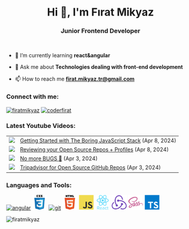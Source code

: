 <h1 align="center">Hi 👋, I'm Fırat Mikyaz</h1>
<h3 align="center">Junior Frontend Developer</h3>
<p align="center"><img align="center" src="https://media.giphy.com/media/L8K62iTDkzGX6/giphy.gif" width="500" alt="" class="skills__img" /> </p>

- 🌱 I’m currently learning **react&angular**

- 💬 Ask me about **Technologies dealing with front-end development**

- 📫 How to reach me **firat.mikyaz.tr@gmail.com**

<h3 align="left">Connect with me:</h3>
<p align="left">
<a href="https://www.linkedin.com/in/firatmikyaz/" target="blank"><img align="center" src="https://raw.githubusercontent.com/rahuldkjain/github-profile-readme-generator/master/src/images/icons/Social/linked-in-alt.svg" alt="fi̇ratmi̇kyaz" height="30" width="40" /></a>
<a href="https://www.youtube.com/channel/UCa5MS9k48gqNwdAuJMx8oKg" target="blank"><img align="center" src="https://raw.githubusercontent.com/rahuldkjain/github-profile-readme-generator/master/src/images/icons/Social/youtube.svg" alt="coderfirat" height="30" width="40" /></a>
</p>


<h3 align="left">Latest Youtube Videos:</h3>
<table>
<!-- YOUTUBE-VIDEOS-LIST:START --><tr><td><a href="https://www.youtube.com/watch?v=V0ALx1e98bs"><img width="140px" src="https://i.ytimg.com/vi/V0ALx1e98bs/mqdefault.jpg"></a></td>
<td><a href="https://www.youtube.com/watch?v=V0ALx1e98bs">Getting Started with The Boring JavaScript Stack</a> (Apr 8, 2024)<br/></td></tr>
<tr><td><a href="https://www.youtube.com/watch?v=b18fYAj-ZeE"><img width="140px" src="https://i.ytimg.com/vi/b18fYAj-ZeE/mqdefault.jpg"></a></td>
<td><a href="https://www.youtube.com/watch?v=b18fYAj-ZeE">Reviewing your Open Source Repos + Profiles</a> (Apr 8, 2024)<br/></td></tr>
<tr><td><a href="https://www.youtube.com/watch?v=eZU-CzD0QcQ"><img width="140px" src="https://i.ytimg.com/vi/eZU-CzD0QcQ/mqdefault.jpg"></a></td>
<td><a href="https://www.youtube.com/watch?v=eZU-CzD0QcQ">No more BUGS 🐛</a> (Apr 3, 2024)<br/></td></tr>
<tr><td><a href="https://www.youtube.com/watch?v=evaCbGuwDQ0"><img width="140px" src="https://i.ytimg.com/vi/evaCbGuwDQ0/mqdefault.jpg"></a></td>
<td><a href="https://www.youtube.com/watch?v=evaCbGuwDQ0">Tripadvisor for Open Source GitHub Repos</a> (Apr 3, 2024)<br/></td></tr>
<!-- YOUTUBE-VIDEOS-LIST:END -->
</table>

<h3 align="left">Languages and Tools:</h3>
<p align="left"> 
<a href="https://angular.io" target="_blank" rel="noreferrer"> <img src="https://angular.io/assets/images/logos/angular/angular.svg" alt="angular" width="40" height="40"/></a>
<a href="https://www.w3schools.com/css/" target="_blank" rel="noreferrer"> <img src="https://raw.githubusercontent.com/devicons/devicon/master/icons/css3/css3-original-wordmark.svg" alt="css3" width="40"/></a> 
<a href="https://git-scm.com/" target="_blank" rel="noreferrer"> <img src="https://www.vectorlogo.zone/logos/git-scm/git-scm-icon.svg" alt="git" width="40"/></a> 
<a href="https://www.w3.org/html/" target="_blank" rel="noreferrer"> <img src="https://raw.githubusercontent.com/devicons/devicon/master/icons/html5/html5-original-wordmark.svg" alt="html5" width="40"/></a> 
<a href="https://developer.mozilla.org/en-US/docs/Web/JavaScript" target="_blank" rel="noreferrer"> <img src="https://raw.githubusercontent.com/devicons/devicon/master/icons/javascript/javascript-original.svg" alt="javascript" width="40"/></a> 
<a href="https://reactjs.org/" target="_blank" rel="noreferrer"> <img src="https://raw.githubusercontent.com/devicons/devicon/master/icons/react/react-original-wordmark.svg" alt="react" width="40"/></a> 
<a href="https://redux.js.org" target="_blank" rel="noreferrer"><img src="https://raw.githubusercontent.com/devicons/devicon/master/icons/redux/redux-original.svg" alt="redux" width="40"/></a> 
<a href="https://sass-lang.com" target="_blank" rel="noreferrer"><img src="https://raw.githubusercontent.com/devicons/devicon/master/icons/sass/sass-original.svg" alt="sass" width="40"/></a> 
<a href="https://www.typescriptlang.org/" target="_blank" rel="noreferrer"><img src="https://raw.githubusercontent.com/devicons/devicon/master/icons/typescript/typescript-original.svg" alt="typescript" width="40"/></a> 
</p>

<p><img align="left" src="https://github-readme-stats.vercel.app/api/top-langs?username=firatmikyaz&show_icons=true&locale=en&layout=compact" alt="firatmikyaz" /></p>
